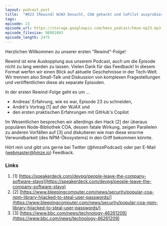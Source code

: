 ```yaml
---
layout: podcast_post
title:  "#023 [Rewind] WJAX besucht, COA gehackt und CoPilot ausprobiert"
tags:
episode: 23
episode_url: https://storage.googleapis.com/hmze_podcast/hmze-ep23.mp3
episode_filesize: 98981093
episode_length: 2475
---
```


Herzlichen Willkommen zu unserer ersten "Rewind"-Folge!

Rewind ist eine Auskopplung aus unserem Podcast, auch um die Episode nicht zu lang werden zu lassen. Vielen Dank für das Feedback! In diesem Format werfen wir einen Blick auf aktuelle Geschehnisse in der Tech-Welt. Wir trennen also Small-Talk und Diskussion von komplexen Fragestellungen und veröffentlichen diese als separate Episoden.

In der ersten Rewind-Folge geht es um ...
* Andreas' Erfahrung, wie es war, Episode 23 zu schneiden,
* André's Vortrag [1] auf der WJAX und
* den ersten praktischen Erfahrungen mit GitHub's Copilot

Im Wesentlichen besprechen wir allerdings den Hack [2] der überaus populären Node-Bibliothek COA, dessen fatale Wirkung, zeigen Parallelen zu anderen Vorfällen auf [3] und diskutieren wie man diese enorme Verwundbarkeit (des NPM-Ökosystems) in den Griff bekommen könnte.

Hört rein und gibt uns gerne bei Twitter (@hmzePodcast) oder per E-Mail (webmaster@hmze.io) Feedback.

### Links ###
1. [1] [https://speakerdeck.com/devpg/people-leave-the-company-software-stays](https://speakerdeck.com/devpg/people-leave-the-company-software-stays)
2. [2] [https://www.bleepingcomputer.com/news/security/popular-coa-npm-library-hijacked-to-steal-user-passwords/](https://www.bleepingcomputer.com/news/security/popular-coa-npm-library-hijacked-to-steal-user-passwords/)
3. [3] [https://www.bbc.com/news/technology-46261209](https://www.bbc.com/news/technology-46261209)